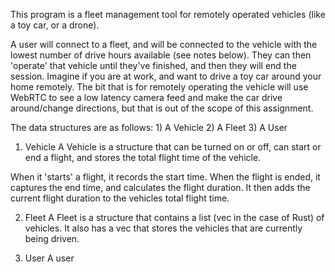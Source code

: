 This program is a fleet management tool for remotely operated vehicles (like a toy car, or a drone). 

A user will connect to a fleet, and will be connected to the vehicle with the lowest number of drive hours available (see notes below). They can then 'operate' that vehicle until they've finished, and then they will end the session. Imagine if you are at work, and want to drive a toy car around your home remotely. The bit that is for remotely operating the vehicle will use WebRTC to see a low latency camera feed and make the car drive around/change directions, but that is out of the scope of this assignment. 

The data structures are as follows:
    1) A Vehicle
    2) A Fleet 
    3) A User

1) Vehicle 
A Vehicle is a structure that can be turned on or off, can start or end a flight, and stores the total flight time of the vehicle.

When it 'starts' a flight, it records the start time. When the flight is ended, it captures the end time, and calculates the flight duration. It then adds the current flight duration to the vehicles total flight time. 

2) Fleet
A Fleet is a structure that contains a list (vec in the case of Rust) of vehicles. It also has a vec that stores the vehicles that are currently being driven.

3) User
A user 